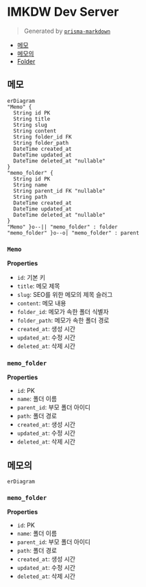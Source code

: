 # IMKDW Dev Server
> Generated by [`prisma-markdown`](https://github.com/samchon/prisma-markdown)

- [메모](#메모)
- [메모의](#메모의)
- [Folder](#folder)

## 메모
```mermaid
erDiagram
"Memo" {
  String id PK
  String title
  String slug
  String content
  String folder_id FK
  String folder_path
  DateTime created_at
  DateTime updated_at
  DateTime deleted_at "nullable"
}
"memo_folder" {
  String id PK
  String name
  String parent_id FK "nullable"
  String path
  DateTime created_at
  DateTime updated_at
  DateTime deleted_at "nullable"
}
"Memo" }o--|| "memo_folder" : folder
"memo_folder" }o--o| "memo_folder" : parent
```

### `Memo`

**Properties**
  - `id`: 기본 키
  - `title`: 메모 제목
  - `slug`: SEO를 위한 메모의 제목 슬러그
  - `content`: 메모 내용
  - `folder_id`: 메모가 속한 폴더 식별자
  - `folder_path`: 메모가 속한 폴더 경로
  - `created_at`: 생성 시간
  - `updated_at`: 수정 시간
  - `deleted_at`: 삭제 시간

### `memo_folder`

**Properties**
  - `id`: PK
  - `name`: 폴더 이름
  - `parent_id`: 부모 폴더 아이디
  - `path`: 폴더 경로
  - `created_at`: 생성 시간
  - `updated_at`: 수정 시간
  - `deleted_at`: 삭제 시간


## 메모의
```mermaid
erDiagram
```

### `memo_folder`

**Properties**
  - `id`: PK
  - `name`: 폴더 이름
  - `parent_id`: 부모 폴더 아이디
  - `path`: 폴더 경로
  - `created_at`: 생성 시간
  - `updated_at`: 수정 시간
  - `deleted_at`: 삭제 시간